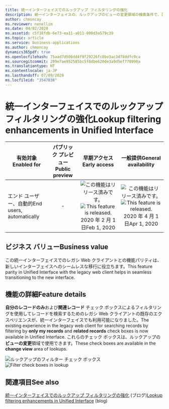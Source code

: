 ```yaml
---
title: 統一インターフェイスでのルックアップ フィルタリングの強化
description: 統一インターフェイスの、ルックアップのビューの変更領域の検索条件で、[自分のレコードのみ] および [関連レコード] チェック ボックスを利用できるようになりました。
author: chmoncay
ms.reviewer: nenellim
ms.date: 04/02/2020
ms.assetid: c5f18fdb-6e73-ea11-a811-000d3a579c39
ms.topic: article
ms.service: business-applications
ms.author: chmoncay
dynamics365pdf: true
ms.openlocfilehash: 75aad7d508dd4f9f29226fc8be3ac3d78ddfc9ca
ms.sourcegitcommit: 299e7ae952585bc5f8dbe620de3a9d5ef778990a
ms.translationtype: HT
ms.contentlocale: ja-JP
ms.lasthandoff: 07/09/2020
ms.locfileid: "3547838"
---
```

# <a name="lookup-filtering-enhancements-in-unified-interface"></a><span data-ttu-id="7ae74-103">統一インターフェイスでのルックアップ フィルタリングの強化</span><span class="sxs-lookup"><span data-stu-id="7ae74-103">Lookup filtering enhancements in Unified Interface</span></span>


| <span data-ttu-id="7ae74-104">有効対象</span><span class="sxs-lookup"><span data-stu-id="7ae74-104">Enabled for</span></span>    |  <span data-ttu-id="7ae74-105">パブリック プレビュー</span><span class="sxs-lookup"><span data-stu-id="7ae74-105">Public preview</span></span> | <span data-ttu-id="7ae74-106">早期アクセス</span><span class="sxs-lookup"><span data-stu-id="7ae74-106">Early access</span></span> | <span data-ttu-id="7ae74-107">一般提供</span><span class="sxs-lookup"><span data-stu-id="7ae74-107">General availability</span></span> | 
| ---------- | :----------: |:----------: |:----------: |
|<span data-ttu-id="7ae74-108">エンド ユーザー、自動的</span><span class="sxs-lookup"><span data-stu-id="7ae74-108">End users, automatically</span></span>|-|<span data-ttu-id="7ae74-109">![この機能はリリース済みです。](/dynamics365-release-plan/media/green-checkmark.png "この機能はリリース済みです。")</span><span class="sxs-lookup"><span data-stu-id="7ae74-109">![This feature is released.](/dynamics365-release-plan/media/green-checkmark.png "This feature is released.")</span></span> <span data-ttu-id="7ae74-110">2020 年 2 月 1 日</span><span class="sxs-lookup"><span data-stu-id="7ae74-110">Feb 1, 2020</span></span>| <span data-ttu-id="7ae74-111">![この機能はリリース済みです。](/dynamics365-release-plan/media/green-checkmark.png "この機能はリリース済みです。")</span><span class="sxs-lookup"><span data-stu-id="7ae74-111">![This feature is released.](/dynamics365-release-plan/media/green-checkmark.png "This feature is released.")</span></span> <span data-ttu-id="7ae74-112">2020 年 4 月 1 日</span><span class="sxs-lookup"><span data-stu-id="7ae74-112">Apr 1, 2020</span></span>|


## <a name="business-value"></a><span data-ttu-id="7ae74-113">ビジネス バリュー</span><span class="sxs-lookup"><span data-stu-id="7ae74-113">Business value</span></span>
<!-- bv start -->
<span data-ttu-id="7ae74-114">この統一インターフェイスでのレガシ Web クライアントとの機能パリティは、新しいインターフェイスへのシームレスな移行に役立ちます。</span><span class="sxs-lookup"><span data-stu-id="7ae74-114">This feature parity in Unified Interface with the legacy web client helps in seamless transitioning to the new interface.</span></span>
<!-- bv end -->



## <a name="feature-details"></a><span data-ttu-id="7ae74-115">機能の詳細</span><span class="sxs-lookup"><span data-stu-id="7ae74-115">Feature details</span></span>
<!--feature detail start -->
<span data-ttu-id="7ae74-116">**自分のレコードのみ**および**関連レコード** チェック ボックスによるフィルタリングを使用してレコードを検索するためのレガシ Web クライアントの既存のエクスペリエンスが、統一インターフェイスでも利用可能になりました。</span><span class="sxs-lookup"><span data-stu-id="7ae74-116">The existing experience in the legacy web client for searching records by filtering by **only my records** and **related records** check boxes is now available in Unified Interface.</span></span> <span data-ttu-id="7ae74-117">これらのチェック ボックスは、ルックアップの**ビューの変更**領域で使用できます。</span><span class="sxs-lookup"><span data-stu-id="7ae74-117">These check boxes are available in the **change view** area of lookups.</span></span>
<!--feature detail end -->

<span data-ttu-id="7ae74-118">![ルックアップのフィルター チェック ボックス](media/advanced-filtering-unified-interface.png "ルックアップのフィルター チェック ボックス")</span><span class="sxs-lookup"><span data-stu-id="7ae74-118">![Filter check boxes in lookup](media/advanced-filtering-unified-interface.png "Filter check boxes in lookup")</span></span>
<!-- Picture 1 -->









## <a name="see-also"></a><span data-ttu-id="7ae74-119">関連項目</span><span class="sxs-lookup"><span data-stu-id="7ae74-119">See also</span></span>

<!--blog start-->
<span data-ttu-id="7ae74-120">[統一インターフェイスでのルックアップ フィルタリングの強化](https://powerapps.microsoft.com/blog/lookup-filtering-enhancements-in-unified-interface/) (ブログ)</span><span class="sxs-lookup"><span data-stu-id="7ae74-120">[Lookup filtering enhancements in Unified Interface](https://powerapps.microsoft.com/blog/lookup-filtering-enhancements-in-unified-interface/) (blog)</span></span>
<!--blog end-->
